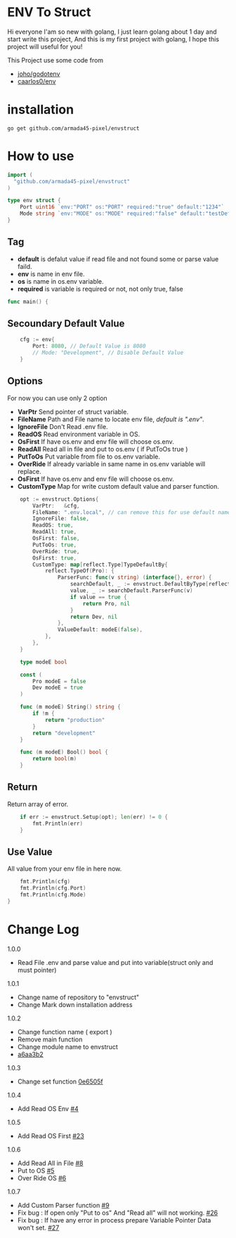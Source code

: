 # ENV To Struct

Hi everyone I'am so new with golang,
I just learn golang about 1 day and start write this project,
And this is my first project with golang,
I hope this project will useful for you!

This Project use some code from
* [joho/godotenv](https://github.com/joho/godotenv)
* [caarlos0/env](https://github.com/caarlos0/env)

# installation
```shell
go get github.com/armada45-pixel/envstruct
```

# How to use
```go
import (
  "github.com/armada45-pixel/envstruct"
)

type env struct {
	Port uint16 `env:"PORT" os:"PORT" required:"true" default:"1234"`
	Mode string `env:"MODE" os:"MODE" required:"false" default:"testDefalut"`
}
```
## Tag
* **default** is defalut value if read file and not found some or parse value faild.
* **env** is name in env file.
* **os** is name in os.env variable.
* **required** is variable is required or not, not only true, false
```go
func main() {
```
## Secoundary Default Value
```go
	cfg := env{
		Port: 8080, // Default Value is 8080
		// Mode: "Development", // Disable Default Value
	}
```
## Options
For now you can use only 2 option
* **VarPtr** Send pointer of struct variable.
* **FileName** Path and File name to locate env file, *default is ".env"*.
* **IgnoreFile** Don't Read .env file.
* **ReadOS** Read environment variable in OS.
* **OsFirst** If have os.env and env file will choose os.env.
* **ReadAll** Read all in file and put to os.env ( if PutToOs true )
* **PutToOs** Put variable from file to os.env variable.
* **OverRide** If already variable in same name in os.env variable will replace.
* **OsFirst** If have os.env and env file will choose os.env.
* **CustomType** Map for write custom default value and parser function.
```go
	opt := envstruct.Options{
		VarPtr:   &cfg,
		FileName: ".env.local", // can remove this for use default name
		IgnoreFile: false,
		ReadOS: true,
		ReadAll: true,
		OsFirst: false,
		PutToOs: true,
		OverRide: true,
		OsFirst: true,
		CustomType: map[reflect.Type]TypeDefaultBy{
			reflect.TypeOf(Pro): {
				ParserFunc: func(v string) (interface{}, error) {
					searchDefault, _ := envstruct.DefaultByType[reflect.TypeOf(false)]
					value, _ := searchDefault.ParserFunc(v)
					if value == true {
						return Pro, nil
					}
					return Dev, nil
				},
				ValueDefault: modeE(false),
			},
		},
	}

	type modeE bool

	const (
		Pro modeE = false
		Dev modeE = true
	)

	func (m modeE) String() string {
		if !m {
			return "production"
		}
		return "development"
	}

	func (m modeE) Bool() bool {
		return bool(m)
	}
```
## Return
Return array of error.
```go
	if err := envstruct.Setup(opt); len(err) != 0 {
		fmt.Println(err)
	}
```
## Use Value
All value from your env file in here now.
```go
	fmt.Println(cfg)
	fmt.Println(cfg.Port)
	fmt.Println(cfg.Mode)
}

```

# Change Log

1.0.0
* Read File .env and parse value and put into variable(struct only and must pointer)

1.0.1
* Change name of repository to "envstruct"
* Change Mark down installation address

1.0.2
* Change function name ( export )
* Remove main function
* Change module name to envstruct
* [a6aa3b2](https://github.com/armada45-pixel/envstruct/commit/a6aa3b27764cdb3c0d810118b258251e60e38b9d#)

1.0.3
* Change set function [0e6505f](https://github.com/armada45-pixel/envstruct/commit/0e6505f9f6297885737fdd774372e0e3f1a0b1d8)

1.0.4
* Add Read OS Env [#4](https://github.com/armada45-pixel/envstruct/issues/4)

1.0.5
* Add Read OS First [#23](https://github.com/armada45-pixel/envstruct/issues/23)

1.0.6
* Add Read All in File [#8](https://github.com/armada45-pixel/envstruct/issues/8)
* Put to OS [#5](https://github.com/armada45-pixel/envstruct/issues/5)
* Over Ride OS [#6](https://github.com/armada45-pixel/envstruct/issues/6)

1.0.7
* Add Custom Parser function [#9](https://github.com/armada45-pixel/envstruct/issues/9)
* Fix bug : If open only "Put to os" And "Read all" will not working. [#26](https://github.com/armada45-pixel/envstruct/issues/26)
* Fix bug : If have any error in process prepare Variable Pointer Data won't set. [#27](https://github.com/armada45-pixel/envstruct/issues/27)